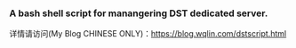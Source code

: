 ### A bash shell script for manangering DST dedicated server.

详情请访问(My Blog CHINESE ONLY)：https://blog.wqlin.com/dstscript.html
